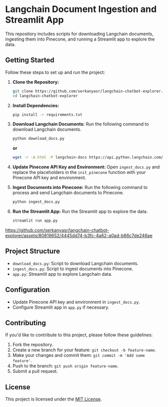 # Langchain Document Ingestion and Streamlit App

This repository includes scripts for downloading Langchain documents, ingesting them into Pinecone, and running a Streamlit app to explore the data.

## Getting Started

Follow these steps to set up and run the project:

1. **Clone the Repository:**
    ```bash
    git clone https://github.com/serkanyasr/langchain-chatbot-explorer.git
    cd langchain-chatbot-explorer
    ```

2. **Install Dependencies:**
    ```bash
    pip install -r requirements.txt
    ```

3. **Download Langchain Documents:**
    Run the following command to download Langchain documents.
    ```bash
    python download_docs.py
    ```
     **or**
    ```bash
    wget -r -A.html -P langchain-docs https://api.python.langchain.com//latest/api_reference.html
    ```

4. **Update Pinecone API Key and Environment:**
    Open `ingest_docs.py` and replace the placeholders in the `init_pinecone` function with your Pinecone API key and environment.

5. **Ingest Documents into Pinecone:**
    Run the following command to process and send Langchain documents to Pinecone.
    ```bash
    python ingest_docs.py
    ```

6. **Run the Streamlit App:**
    Run the Streamlit app to explore the data.
    ```bash
    streamlit run app.py
    ```



https://github.com/serkanyasr/langchain-chatbot-explorer/assets/80819652/4445dd74-b3fc-4a62-a0ad-b66c7de246ae



## Project Structure

- `download_docs.py`: Script to download Langchain documents.
- `ingest_docs.py`: Script to ingest documents into Pinecone.
- `app.py`: Streamlit app to explore Langchain data.

## Configuration

- Update Pinecone API key and environment in `ingest_docs.py`.
- Configure Streamlit app in `app.py` if necessary.

## Contributing

If you'd like to contribute to this project, please follow these guidelines:

1. Fork the repository.
2. Create a new branch for your feature: `git checkout -b feature-name`.
3. Make your changes and commit them: `git commit -m 'Add some feature'`.
4. Push to the branch: `git push origin feature-name`.
5. Submit a pull request.

## License

This project is licensed under the [MIT License](LICENSE).
